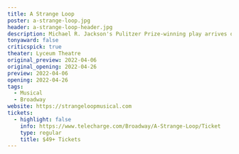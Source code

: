 ```yaml
---
title: A Strange Loop
poster: a-strange-loop.jpg
header: a-strange-loop-header.jpg
description: Michael R. Jackson's Pulitzer Prize-winning play arrives on Broadway.
tonyaward: false
criticspick: true
theater: Lyceum Theatre
original_preview: 2022-04-06
original_opening: 2022-04-26
preview: 2022-04-06
opening: 2022-04-26
tags: 
  - Musical
  - Broadway
website: https://strangeloopmusical.com
tickets: 
  - highlight: false
    info: https://www.telecharge.com/Broadway/A-Strange-Loop/Ticket
    type: regular
    title: $49+ Tickets
---
```

